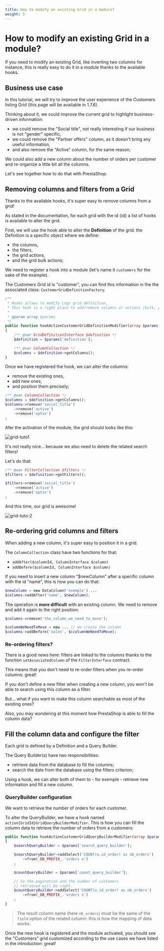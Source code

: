 ```yaml
---
title: How to modify an existing Grid in a module?
weight: 5
---
```


# How to modify an existing Grid in a module?

If you need to modify an existing Grid, like inverting two columns for instance, this is really easy to do it in a module thanks to the available hooks.

## Business use case

In this tutorial, we will try to improve the user experience of the Customers listing Grid (this page will be available in 1.7.6).

Thinking about it, we could improve the current grid to highlight business-driven information:

* we could remove the "Social title", not really interesting if our business is not "gender" specific,
* we could remove the "Partner offers" column, as it doesn't bring any useful information,
* and also remove the "Active" column, for the same reason;

We could also add a new column about the number of orders per customer and re-organize a little bit all the columns.

Let's see together how to do that with PrestaShop.

## Removing columns and filters from a Grid

Thanks to the available hooks, it's super easy to remove columns from a grid!

As stated in the documentation, for each grid with the id {id} a list of hooks is available to alter the grid.

First, we will use the hook able to alter the **Definition** of the grid: the Definition is a specific object where we define:

* the columns,
* the filters,
* the grid actions,
* and the grid bulk actions;

We need to register a hook into a module (let's name it `customers` for the sake of the example).

The Customers Grid id is "customer", you can find this information in the the associated class: `CustomerGridDefinitionFactory`.

```php
/**
 * Hooks allows to modify Logs grid definition.
 * This hook is a right place to add/remove columns or actions (bulk, grid).
 *
 * @param array $params
 */
public function hookActionCustomerGridDefinitionModifier(array $params)
{
    /** @var GridDefinitionInterface $definition */
    $definition = $params['definition'];

    /** @var ColumnCollection */
    $columns = $definition->getColumns();
}
```

Once we have registered the hook, we can alter the columns:

* remove the existing ones,
* add new ones,
* and position them precisely;

```php
/** @var ColumnCollection */
$columns = $definition->getColumns();
$columns->remove('social_title')
    ->remove('active')
    ->remove('optin')
;
```

Afer the activation of the module, the grid should looks like this:

![grid-tuto1](https://user-images.githubusercontent.com/1247388/52344104-33516780-2a1a-11e9-8f88-b299c6e444f7.png)

It's not really nice... because we also need to delete the related search filters!

Let's do that:

```php
/** @var FilterCollection $filters */
$filters = $definition->getFilters();

$filters->remove('social_title')
    ->remove('active')
    ->remove('optin')
;
```

And this time, our grid is awesome!

![grid-tuto-2](https://user-images.githubusercontent.com/1247388/52344105-33516780-2a1a-11e9-9ec8-96427561be15.png)

## Re-ordering grid columns and filters

When adding a new column, it's super easy to position it in a grid.

The `ColumnCollection` class have two functions for that:

* `addAfter($columnId, ColumnInterface $column)`
* `addBefore($columnId, ColumnInterface $column)`

If you need to insert a new column "$newColumn" after a specific column with the id "name", this is how you can do that:

```php
$newColumn = new DataColumn('exemple') ...
$columns->addAfter('name', $newColumn);
```

The operation is **more difficult** with an existing column. We need to remove and add it again to the right position:

```php
$columns->remove('the_column_we_need_to_move');

$columnWeNeedToMove = new ... // we create the column
$columns->addBefore('sales', $ccolumnWeNeedToMove);
```

### Re-ordering filters?

There is a good news here: filters are linked to the columns thanks to the function `setAssociatedColumn` of the `FilterInterface` contract.

This means that you don't need to re-order filters when you re-order columns: great!

If you don't define a new filter when creating a new column, you won't be able to search using this column as a filter.

But... what if you want to make this column searchable as most of the existing ones?

Also, you may wondering at this moment how PrestaShop is able to fill the column data?

## Fill the column data and configure the filter

Each grid is defined by a Definition and a Query Builder.

The Query Builder(s) have two responsibilities:

* retrieve data from the database to fill the columns;
* search the date from the database using the filters criterion;

Using a hook, we can alter both of them to - for exemple - retrieve new information and fill a new column.

### QueryBuilder configuration

We want to retrieve the number of orders for each customer.

To alter the QueryBuilder, we have a hook named `action{GridId}GridQueryBuilderModifier`. This is how you can fill the column data to retrieve the number of orders from a customers:

```php
public function hookActionCustomerGridQueryBuilderModifier(array $params)
{
    $searchQueryBuilder = $params['search_query_builder'];

    $searchQueryBuilder->addSelect('COUNT(o.id_order) as nb_orders')
        ->from(_DB_PREFIX_.'orders o')
    ;

    $countQueryBuilder = $params['count_query_builder'];

    // So the pagination and the number of customers
    // retrieved will be right.
    $countQueryBuilder->addSelect('COUNT(o.id_order) as nb_orders')
        ->from(_DB_PREFIX_.'orders o')
    ;
}
```

> The result column name (here `nb_orders`) must be the same of the `field` option of the related column: this is how the mapping of data works.

Once the new hook is registered and the module activated, you should see the "Customers" grid customized according to the use cases we have listed in the introduction: great!
